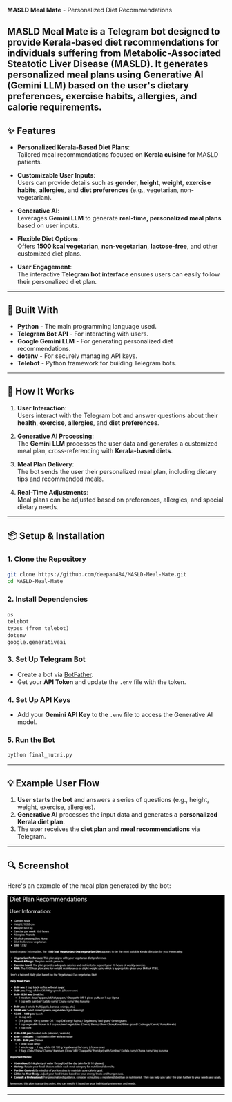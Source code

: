 **MASLD Meal Mate** - Personalized Diet Recommendations

**MASLD Meal Mate** is a **Telegram bot** designed to provide **Kerala-based diet recommendations** for individuals suffering from **Metabolic-Associated Steatotic Liver Disease (MASLD)**. It generates personalized meal plans using **Generative AI (Gemini LLM)** based on the user's dietary preferences, exercise habits, allergies, and calorie requirements.
---

## :sparkles: Features

- **Personalized Kerala-Based Diet Plans**:  
  Tailored meal recommendations focused on **Kerala cuisine** for MASLD patients.

- **Customizable User Inputs**:  
  Users can provide details such as **gender**, **height**, **weight**, **exercise habits**, **allergies**, and **diet preferences** (e.g., vegetarian, non-vegetarian).

- **Generative AI**:  
  Leverages **Gemini LLM** to generate **real-time, personalized meal plans** based on user inputs.

- **Flexible Diet Options**:  
  Offers **1500 kcal vegetarian**, **non-vegetarian**, **lactose-free**, and other customized diet plans.

- **User Engagement**:  
  The interactive **Telegram bot interface** ensures users can easily follow their personalized diet plan.

---

## :wrench: Built With

- **Python** - The main programming language used.
- **Telegram Bot API** - For interacting with users.
- **Google Gemini LLM** - For generating personalized diet recommendations.
- **dotenv** - For securely managing API keys.
- **Telebot** - Python framework for building Telegram bots.

---

## :memo: How It Works

1. **User Interaction**:  
   Users interact with the Telegram bot and answer questions about their **health**, **exercise**, **allergies**, and **diet preferences**.

2. **Generative AI Processing**:  
   The **Gemini LLM** processes the user data and generates a customized meal plan, cross-referencing with **Kerala-based diets**.

3. **Meal Plan Delivery**:  
   The bot sends the user their personalized meal plan, including dietary tips and recommended meals.

4. **Real-Time Adjustments**:  
   Meal plans can be adjusted based on preferences, allergies, and special dietary needs.

---

## :package: Setup & Installation

### 1. Clone the Repository

```bash
git clone https://github.com/deepan484/MASLD-Meal-Mate.git
cd MASLD-Meal-Mate
```

### 2. Install Dependencies

``` Install the below libraries alone :
os
telebot
types (from telebot)
dotenv
google.generativeai
```

### 3. Set Up Telegram Bot

- Create a bot via [BotFather](https://core.telegram.org/bots#botfather).
- Get your **API Token** and update the `.env` file with the token.

### 4. Set Up API Keys

- Add your **Gemini API Key** to the `.env` file to access the Generative AI model.

### 5. Run the Bot

```bash
python final_nutri.py
```

---

## :bulb: Example User Flow

1. **User starts the bot** and answers a series of questions (e.g., height, weight, exercise, allergies).
2. **Generative AI** processes the input data and generates a **personalized Kerala diet plan**.
3. The user receives the **diet plan** and **meal recommendations** via Telegram.

---

## :mag: Screenshot

Here's an example of the meal plan generated by the bot:

![Diet Plan Screenshot](image.png)

---
